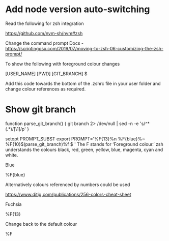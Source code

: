 # Add node version auto-switching
Read the following for zsh integration

https://github.com/nvm-sh/nvm#zsh 

Change the command prompt
Docs - https://scriptingosx.com/2019/07/moving-to-zsh-06-customizing-the-zsh-prompt/ 

To show the following with foreground colour changes

[USER_NAME] [PWD] [GIT_BRANCH] $

Add this code towards the bottom of the .zshrc file in your user folder and change colour references as required.

# Show git branch
function parse_git_branch() {
    git branch 2> /dev/null | sed -n -e 's/^\* \(.*\)/[\1]/p'
}

setopt PROMPT_SUBST
export PROMPT='%F{13}%n %F{blue}%~ %F{10}$(parse_git_branch)%f $ '
The F stands for ‘Foreground colour.’ zsh understands the colours black, red, green, yellow, blue, magenta, cyan and white.

Blue

%F{blue}

Alternatively colours referenced by numbers could be used

https://www.ditig.com/publications/256-colors-cheat-sheet 

Fuchsia

%F{13}

Change back to the default colour

%F
